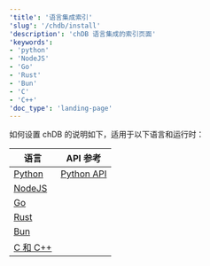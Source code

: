 ```yaml
---
'title': '语言集成索引'
'slug': '/chdb/install'
'description': 'chDB 语言集成的索引页面'
'keywords':
- 'python'
- 'NodeJS'
- 'Go'
- 'Rust'
- 'Bun'
- 'C'
- 'C++'
'doc_type': 'landing-page'
---
```


如何设置 chDB 的说明如下，适用于以下语言和运行时：

| 语言                                   | API 参考                             |
|----------------------------------------|-------------------------------------|
| [Python](/chdb/install/python) | [Python API](/chdb/api/python) |
| [NodeJS](/chdb/install/nodejs) |                                     |
| [Go](/chdb/install/go)         |                                     |
| [Rust](/chdb/install/rust)     |                                     |
| [Bun](/chdb/install/bun)       |                                     |
| [C 和 C++](/chdb/install/c)     |                                     |
